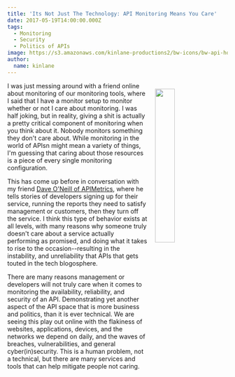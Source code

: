 ```yaml
---
title: 'Its Not Just The Technology: API Monitoring Means You Care'
date: 2017-05-19T14:00:00.000Z
tags:
  - Monitoring
  - Security
  - Politics of APIs
image: https://s3.amazonaws.com/kinlane-productions2/bw-icons/bw-api-hold.png
author:
  name: kinlane
---
```

<p><img style="padding: 15px;" src="https://s3.amazonaws.com/kinlane-productions2/bw-icons/bw-api-hold.png" align="right" width="30%" /></p>
I was just messing around with a friend online about monitoring of our monitoring tools, where I said that I have a monitor setup to monitor whether or not I care about monitoring. I was half joking, but in reality, giving a shit is actually a pretty critical component of monitoring when you think about it. Nobody monitors something they don't care about. While monitoring in the world of APIsn might mean a variety of things, I'm guessing that caring about those resources is a piece of every single monitoring configuration.

This has come up before in conversation with my friend [Dave O'Neill of APIMetrics](http://apimetrics.io/), where he tells stories of developers signing up for their service, running the reports they need to satisfy management or customers, then they turn off the service. I think this type of behavior exists at all levels, with many reasons why someone truly doesn't care about a service actually performing as promised, and doing what it takes to rise to the occasion--resulting in the instability, and unreliability that APIs that gets touted in the tech blogosphere.

There are many reasons management or developers will not truly care when it comes to monitoring the availability, reliability, and security of an API. Demonstrating yet another aspect of the API space that is more business and politics, than it is ever technical. We are seeing this play out online with the flakiness of websites, applications, devices, and the networks we depend on daily, and the waves of breaches, vulnerabilities, and general cyber(in)security. This is a human problem, not a technical, but there are many services and tools that can help mitigate people not caring.